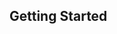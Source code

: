 <section class="sg-section sg-section--depth-1">
  <div class="l-container">
    <div class="sg-section__header">
      <h1 class="sg-section__h1">Getting Started</h1>
    </div>
  </div>
</section>
